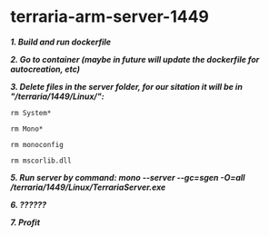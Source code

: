 # terraria-arm-server-1449
***1. Build and run dockerfile***

***2. Go to container (maybe in future will update the dockerfile for autocreation, etc)***

***3. Delete files in the server folder, for our sitation it will be in "/terraria/1449/Linux/":***
```
rm System*
```
```
rm Mono*
```
```
rm monoconfig
```
```
rm mscorlib.dll
```

***5. Run server by command:  mono --server --gc=sgen -O=all /terraria/1449/Linux/TerrariaServer.exe***

***6. ??????***

***7. Profit***
